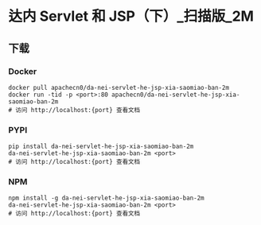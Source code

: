 # 达内 Servlet 和 JSP（下）_扫描版_2M

## 下载

### Docker

```
docker pull apachecn0/da-nei-servlet-he-jsp-xia-saomiao-ban-2m
docker run -tid -p <port>:80 apachecn0/da-nei-servlet-he-jsp-xia-saomiao-ban-2m
# 访问 http://localhost:{port} 查看文档
```

### PYPI

```
pip install da-nei-servlet-he-jsp-xia-saomiao-ban-2m
da-nei-servlet-he-jsp-xia-saomiao-ban-2m <port>
# 访问 http://localhost:{port} 查看文档
```

### NPM

```
npm install -g da-nei-servlet-he-jsp-xia-saomiao-ban-2m
da-nei-servlet-he-jsp-xia-saomiao-ban-2m <port>
# 访问 http://localhost:{port} 查看文档
```
